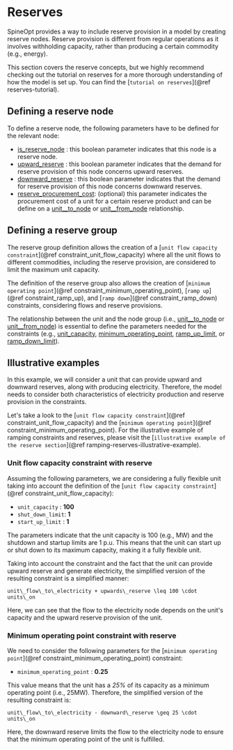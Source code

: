 # Reserves

SpineOpt provides a way to include reserve provision in a model by creating reserve nodes. Reserve provision is different from regular operations as it involves withholding capacity, rather than producing a certain commodity (e.g., energy).

This section covers the reserve concepts, but we highly recommend checking out the tutorial on reserves for a more thorough understanding of how the model is set up. You can find the [`tutorial on reserves`](@ref reserves-tutorial).

## Defining a reserve node

To define a reserve node, the following parameters have to be defined for the relevant node:

* [is\_reserve_node](@ref)  : this boolean parameter indicates that this node is a reserve node.
* [upward\_reserve](@ref)   : this boolean parameter indicates that the demand for reserve provision of this node concerns upward reserves.
* [downward\_reserve](@ref)  : this boolean parameter indicates that the demand for reserve provision of this node concerns downward reserves.
* [reserve\_procurement\_cost](@ref): (optional) this parameter indicates the procurement cost of a unit for a certain reserve product and can be define on a [unit\_\_to\_node](@ref) or [unit\_\_from\_node](@ref) relationship.

## Defining a reserve group

The reserve group definition allows the creation of a [`unit flow capacity constraint`](@ref constraint_unit_flow_capacity) where all the unit flows to different commodities, including the reserve provision, are considered to limit the maximum unit capacity.

The definition of the reserve group also allows the creation of [`minimum operating point`](@ref constraint_minimum_operating_point), [`ramp up`](@ref constraint_ramp_up), and [`ramp down`](@ref constraint_ramp_down) constraints, considering flows and reserve provisions.

The relationship between the unit and the node group (i.e., [unit\_\_to\_node](@ref) or [unit\_\_from\_node](@ref)) is essential to define the parameters needed for the constraints (e.g., [unit\_capacity](@ref), [minimum\_operating\_point](@ref), [ramp\_up\_limit](@ref), or [ramp\_down\_limit](@ref)).

## Illustrative examples

In this example, we will consider a unit that can provide upward and downward reserves, along with producing electricity. Therefore, the model needs to consider both characteristics of electricity production and reserve provision in the constraints.

Let's take a look to the [`unit flow capacity constraint`](@ref constraint_unit_flow_capacity) and the [`minimum operating point`](@ref constraint_minimum_operating_point). For the illustrative example of ramping constraints and reserves, please visit the [`illustrative example of the reserve section`](@ref ramping-reserves-illustrative-example).

### Unit flow capacity constraint with reserve

Assuming the following parameters, we are considering a fully flexible unit taking into account the definition of the [`unit flow capacity constraint`](@ref constraint_unit_flow_capacity):

* `unit_capacity`  : **100**
* `shut_down_limit`: **1**
* `start_up_limit` : **1**

The parameters indicate that the unit capacity is 100 (e.g., MW) and the shutdown and startup limits are 1 p.u. This means that the unit can start up or shut down to its maximum capacity, making it a fully flexible unit.

Taking into account the constraint and the fact that the unit can provide upward reserve and generate electricity, the simplified version of the resulting constraint is a simplified manner:

 ``unit\_flow\_to\_electricity + upwards\_reserve \leq 100 \cdot units\_on``

Here, we can see that the flow to the electricity node depends on the unit's capacity and the upward reserve provision of the unit.

### Minimum operating point constraint with reserve

We need to consider the following parameters for the [`minimum operating point`](@ref constraint_minimum_operating_point) constraint:

* `minimum_operating_point`  : **0.25**

This value means that the unit has a *25%* of its capacity as a minimum operating point (i.e., 25MW). Therefore, the simplified version of the resulting constraint is:

 ``unit\_flow\_to\_electricity - downward\_reserve \geq 25 \cdot units\_on``

Here, the downward reserve limits the flow to the electricity node to ensure that the minimum operating point of the unit is fulfilled.
